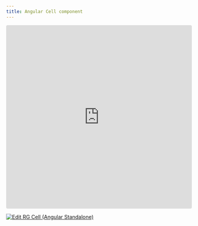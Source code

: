```yaml
---
title: Angular Cell component
---
```



<ClientOnly>
<iframe src="https://codesandbox.io/embed/t4lrz2?view=preview&module=%2Fsrc%2Fmain.ts&hidenavigation=1"
     style="width:100%; height: 500px; border:0; border-radius: 4px; overflow:hidden;"
     title="RG Cell (Angular Standalone)"
     allow="accelerometer; ambient-light-sensor; camera; encrypted-media; geolocation; gyroscope; hid; microphone; midi; payment; usb; vr; xr-spatial-tracking"
     sandbox="allow-forms allow-modals allow-popups allow-presentation allow-same-origin allow-scripts"
   ></iframe>
</ClientOnly>

[![Edit RG Cell (Angular Standalone)](https://codesandbox.io/static/img/play-codesandbox.svg)](https://codesandbox.io/p/sandbox/rg-cell-angular-standalone-t4lrz2)